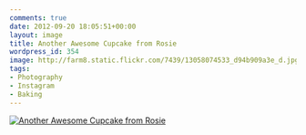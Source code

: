 ```yaml
---
comments: true
date: 2012-09-20 18:05:51+00:00
layout: image
title: Another Awesome Cupcake from Rosie
wordpress_id: 354
image: http://farm8.static.flickr.com/7439/13058074533_d94b909a3e_d.jpg
tags:
- Photography
- Instagram
- Baking
---
```


[![Another Awesome Cupcake from Rosie][thm]][img]

[thm]: //farm8.static.flickr.com/7439/13058074533_d94b909a3e_d.jpg
[img]: //www.flickr.com/photos/richard-perry/13058074533/
